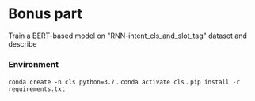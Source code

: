 # Bonus part
Train a BERT-based model on "RNN-intent_cls_and_slot_tag" dataset and describe

### Environment
`conda create -n cls python=3.7` . 
`conda activate cls` . 
`pip install -r requirements.txt`